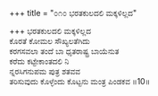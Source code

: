 +++
title = "೦೧೦ ಭರತಕುಲದಲಿ ಮಕ್ಕಳಿಲ್ಲದ"

+++
ಭರತಕುಲದಲಿ ಮಕ್ಕಳಿಲ್ಲದ  
ಕೊರತೆ ಕೋಮಲ ಸೌಖ್ಯಲತೆಗಿದು  
ಕರಗಸವಲಾ ತಂದೆ ಬಾ ಧೃತರಾಷ್ಟ್ರ ಬಾಯೆನುತ   
ಕರೆದು ಕಟ್ಟೇಕಾಂತದಲಿ ನಿ  
ನ್ನರಸಿಗನುಪಮ ಪುತ್ರ ಶತವವ  
ತರಿಸುವುದು ಕೊಳ್ಳೆಂದು ಕೊಟ್ಟನು ಮಂತ್ರ ಪಿಂಡಕವ    ॥10॥
